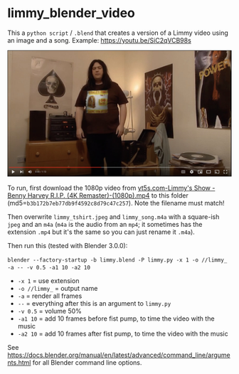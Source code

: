 # limmy_blender_video

This a `python script` / `.blend` that creates a version of a Limmy video using an image and a song.
Example: https://youtu.be/SiC2qVCB98s

![Example still](example_still.jpg?raw=true "Example still")

To run, first download the 1080p video from
[yt5s.com-Limmy's Show - Benny Harvey R.I.P. (4K Remaster)-(1080p).mp4](https://yt5s.com/en87?q=https%3A%2F%2Fwww.youtube.com%2Fwatch%3Fv%3DRQzmTrlc4wA)
to this folder (md5=`b3b172b7eb77db9f4592c8d79c47c257`). Note the filename must match!

Then overwrite `limmy_tshirt.jpeg` and `limmy_song.m4a`
with a square-ish `jpeg` and an `m4a`
(`m4a` is the audio from an `mp4`;
it sometimes has the extension `.mp4` but it's the same so you can just rename it `.m4a`).

Then run this (tested with Blender 3.0.0):

```blender --factory-startup -b limmy.blend -P limmy.py -x 1 -o //limmy_ -a -- -v 0.5 -a1 10 -a2 10```

* `-x 1` = use extension
* `-o //limmy_` = output name
* `-a` = render all frames
* `--` = everything after this is an argument to `limmy.py`
* `-v 0.5` = volume 50%
* `-a1 10` = add 10 frames before fist pump, to time the video with the music
* `-a2 10` = add 10 frames after fist pump, to time the video with the music

See https://docs.blender.org/manual/en/latest/advanced/command_line/arguments.html for all Blender command line options.
